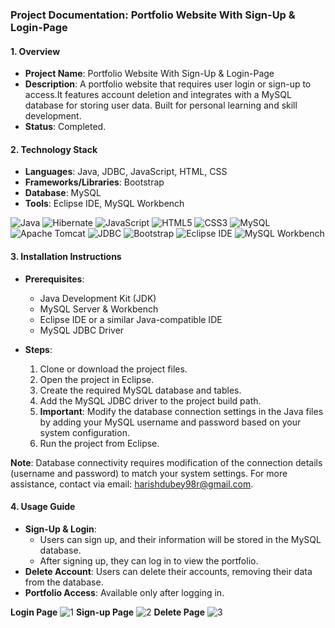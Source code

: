 ### Project Documentation: **Portfolio Website With Sign-Up & Login-Page**

#### 1. **Overview**
   - **Project Name**: Portfolio Website With Sign-Up & Login-Page
   - **Description**: A portfolio website that requires user login or sign-up to access.It features account deletion and integrates with a MySQL database for storing user data.
                      Built for personal learning and skill development.
   - **Status**: Completed.

#### 2. **Technology Stack**
   - **Languages**: Java, JDBC, JavaScript, HTML, CSS
   - **Frameworks/Libraries**: Bootstrap
   - **Database**: MySQL
   - **Tools**: Eclipse IDE, MySQL Workbench

![Java](https://img.shields.io/badge/-Java-007396?style=flat-square&logo=java&logoColor=white)
![Hibernate](https://img.shields.io/badge/-Hibernate-4E1A25?style=flat-square&logo=hibernate&logoColor=white)
![JavaScript](https://img.shields.io/badge/-JavaScript-F7DF1E?style=flat-square&logo=javascript&logoColor=black)
![HTML5](https://img.shields.io/badge/-HTML5-E34F26?style=flat-square&logo=html5&logoColor=white)
![CSS3](https://img.shields.io/badge/-CSS3-1572B6?style=flat-square&logo=css3)
![MySQL](https://img.shields.io/badge/-MySQL-4479A1?style=flat-square&logo=mysql&logoColor=white)
![Apache Tomcat](https://img.shields.io/badge/-Apache%20Tomcat-F8DC75?style=flat-square&logo=apache-tomcat&logoColor=white)
![JDBC](https://img.shields.io/badge/-JDBC-007396?style=flat-square&logo=java&logoColor=white)
![Bootstrap](https://img.shields.io/badge/-Bootstrap-563D7C?style=flat-square&logo=bootstrap&logoColor=white)
![Eclipse IDE](https://img.shields.io/badge/-Eclipse%20IDE-2C2255?style=flat-square&logo=eclipse&logoColor=white)
![MySQL Workbench](https://img.shields.io/badge/-MySQL%20Workbench-4479A1?style=flat-square&logo=mysql&logoColor=white)

#### 3. **Installation Instructions**
   - **Prerequisites**: 
     - Java Development Kit (JDK)
     - MySQL Server & Workbench
     - Eclipse IDE or a similar Java-compatible IDE
     - MySQL JDBC Driver

   - **Steps**:
     1. Clone or download the project files.
     2. Open the project in Eclipse.
     3. Create the required MySQL database and tables.
     4. Add the MySQL JDBC driver to the project build path.
     5. **Important**: Modify the database connection settings in the Java files by adding your MySQL username and password based on your system configuration.
     6. Run the project from Eclipse.

   **Note**: Database connectivity requires modification of the connection details (username and password) to match your system settings. 
     For more assistance, contact via email: harishdubey98r@gmail.com.

#### 4. **Usage Guide**
   - **Sign-Up & Login**: 
     - Users can sign up, and their information will be stored in the MySQL database.
     - After signing up, they can log in to view the portfolio.
   - **Delete Account**: Users can delete their accounts, removing their data from the database.
   - **Portfolio Access**: Available only after logging in.

 **Login Page**
![1](https://github.com/user-attachments/assets/9e627756-5466-4b43-94c7-b26058802623)
 **Sign-up Page** 
![2](https://github.com/user-attachments/assets/720f89e7-136f-4483-afcc-17bd159c3352)
 **Delete Page**
![3](https://github.com/user-attachments/assets/cac8f64f-ec0c-437f-9336-a9b96a8113b8)
